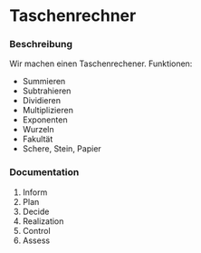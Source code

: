 # Taschenrechner

### Beschreibung
Wir machen einen Taschenrechener. 
Funktionen:
- Summieren
- Subtrahieren
- Dividieren
- Multiplizieren
- Exponenten
- Wurzeln
- Fakultät
- Schere, Stein, Papier
### Documentation
1. Inform
2. Plan
3. Decide
4. Realization
5. Control
6. Assess